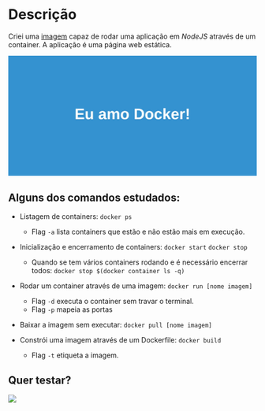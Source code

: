 # Descrição

Criei uma [imagem](https://hub.docker.com/repository/docker/davidneves/app-node) capaz de rodar uma aplicação em _NodeJS_ através de um container. A aplicação é uma página web estática.

![alt text: Página web com uma frase escrita Eu amo Docker!](https://github.com/davidneves11/estudos-docker/blob/main/imgs/img_pag_web.jpg)

## Alguns dos comandos estudados:

* Listagem de containers: `docker ps`

  * Flag `-a` lista containers que estão e não estão mais em execução.

* Inicialização e encerramento de containers: `docker start` `docker stop`
  
  * Quando se tem vários containers rodando e é necessário encerrar todos: `docker stop $(docker container ls -q)`

* Rodar um container através de uma imagem: `docker run [nome imagem]`

  * Flag `-d` executa o container sem travar o terminal.
  * Flag `-p` mapeia as portas

* Baixar a imagem sem executar: `docker pull [nome imagem]`
  
* Constrói uma imagem através de um Dockerfile: `docker build`
  * Flag `-t` etiqueta a imagem.

## Quer testar?

![](https://turismo.praiagrande.sp.gov.br/wp-content/uploads/2021/07/construcao-845x321.png)

